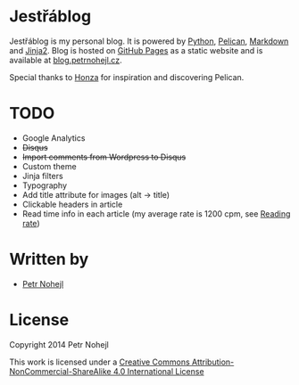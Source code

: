 Jestřáblog
==========

Jestřáblog is my personal blog. It is powered by [Python](http://www.python.org/), [Pelican](http://getpelican.com), [Markdown](http://daringfireball.net/projects/markdown/) and [Jinja2](http://jinja.pocoo.org/). Blog is hosted on [GitHub Pages](http://pages.github.com/) as a static website and is available at [blog.petrnohejl.cz](http://blog.petrnohejl.cz).

Special thanks to [Honza](https://github.com/honzajavorek) for inspiration and discovering Pelican.


TODO
====

* Google Analytics
* ~~Disqus~~
* ~~Import comments from Wordpress to Disqus~~
* Custom theme
* Jinja filters
* Typography
* Add title attribute for images (alt -> title)
* Clickable headers in article
* Read time info in each article (my average rate is 1200 cpm, see [Reading rate](http://en.wikipedia.org/wiki/Reading_%28process%29#Reading_rate))


Written by
==========

* [Petr Nohejl](http://petrnohejl.cz)


License
=======

Copyright 2014 Petr Nohejl

This work is licensed under a [Creative Commons Attribution-NonCommercial-ShareAlike 4.0 International License](http://creativecommons.org/licenses/by-nc-sa/4.0/)
